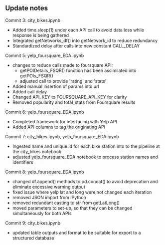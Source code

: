 ## Update notes

Commit 3: city_bikes.ipynb
- Added time.sleep(1) under each API call to avoid data loss while response is being gathered
- Integrated getNetworks_df() into getNetwork_id to reduce redundancy
- Standardized delay after calls into new constant CALL_DELAY

Commit 5: yelp_foursquare_EDA.ipynb
- changes to reduce calls made to foursquare API:
    - getPOIDetails_FSQR() function has been assimilated into getPOIs_FSQR()
    - adjusted call to provide 'rating' and 'stats'
- Added manual insertion of params into url
- Added call delay
- Changed API_KEY to FOURSQUARE_API_KEY for clarity
- Removed popularity and total_stats from Foursquare results

Commit 6: yelp_foursquare_EDA.ipynb
- Completed framework for interfacing with Yelp API
- Added API columns to tag the originating API

Commit 7: city_bikes.ipynb, yelp_foursquare_EDA.ipynb
- Ingested name and unique id for each bike station into to the pipeline at the city_bikes notebook
- adjusted yelp_foursquare_EDA notebook to process station names and identifiers

Commit 8: yelp_foursquare_EDA.ipynb
- changed df.append() methods to pd.concat() to avoid deprecation and eliminate excessive warning output
- fixed issue where yelp lat and long were not changed each iteration
- removed JSON import from IPython
- removed redundant casting to str from getLatLong()
- moved parameters to set-up, so that they can be changed simultaneously for both APIs

Commit 9: city_bikes.ipynb
- updated table outputs and format to be suitable for export to a structured database